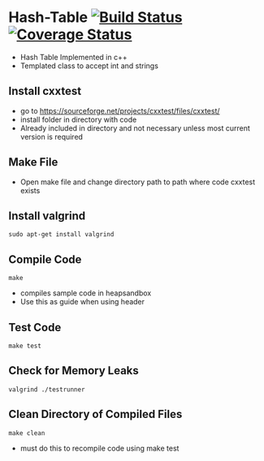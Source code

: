 
# Hash-Table  [![Build Status](https://travis-ci.org/Dragomir2020/Hash-Table.svg?branch=master)](https://travis-ci.org/Dragomir2020/Hash-Table)    [![Coverage Status](https://coveralls.io/repos/github/Dragomir2020/Hash-Table/badge.svg?branch=master)](https://coveralls.io/github/Dragomir2020/Hash-Table?branch=master)


- Hash Table Implemented in c++
- Templated class to accept int and strings
## Install cxxtest
- go to https://sourceforge.net/projects/cxxtest/files/cxxtest/
- install folder in directory with code
- Already included in directory and not necessary unless most current version is required
## Make File
- Open make file and change directory path to path where code cxxtest exists
## Install valgrind
```
sudo apt-get install valgrind
```
## Compile Code
```
make
```
- compiles sample code in heapsandbox
- Use this as guide when using header
## Test Code
```
make test
```
## Check for Memory Leaks
```
valgrind ./testrunner
```
## Clean Directory of Compiled Files
```
make clean
```
- must do this to recompile code using make test
